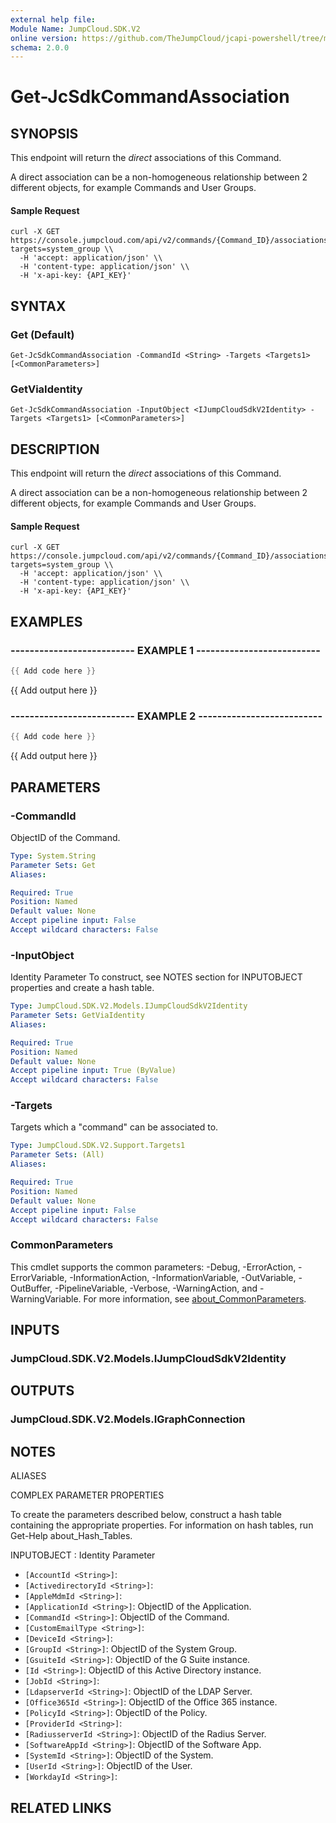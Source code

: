 ```yaml
---
external help file:
Module Name: JumpCloud.SDK.V2
online version: https://github.com/TheJumpCloud/jcapi-powershell/tree/master/SDKs/PowerShell/JumpCloud.SDK.V2/docs/exports/Get-JcSdkCommandAssociation.md
schema: 2.0.0
---
```


# Get-JcSdkCommandAssociation

## SYNOPSIS
This endpoint will return the _direct_ associations of this Command.

A direct association can be a non-homogeneous relationship between 2 different objects, for example Commands and User Groups.


#### Sample Request
```
curl -X GET https://console.jumpcloud.com/api/v2/commands/{Command_ID}/associations?targets=system_group \\
  -H 'accept: application/json' \\
  -H 'content-type: application/json' \\
  -H 'x-api-key: {API_KEY}'
```

## SYNTAX

### Get (Default)
```
Get-JcSdkCommandAssociation -CommandId <String> -Targets <Targets1> [<CommonParameters>]
```

### GetViaIdentity
```
Get-JcSdkCommandAssociation -InputObject <IJumpCloudSdkV2Identity> -Targets <Targets1> [<CommonParameters>]
```

## DESCRIPTION
This endpoint will return the _direct_ associations of this Command.

A direct association can be a non-homogeneous relationship between 2 different objects, for example Commands and User Groups.


#### Sample Request
```
curl -X GET https://console.jumpcloud.com/api/v2/commands/{Command_ID}/associations?targets=system_group \\
  -H 'accept: application/json' \\
  -H 'content-type: application/json' \\
  -H 'x-api-key: {API_KEY}'
```

## EXAMPLES

### -------------------------- EXAMPLE 1 --------------------------
```powershell
{{ Add code here }}
```

{{ Add output here }}

### -------------------------- EXAMPLE 2 --------------------------
```powershell
{{ Add code here }}
```

{{ Add output here }}

## PARAMETERS

### -CommandId
ObjectID of the Command.

```yaml
Type: System.String
Parameter Sets: Get
Aliases:

Required: True
Position: Named
Default value: None
Accept pipeline input: False
Accept wildcard characters: False
```

### -InputObject
Identity Parameter
To construct, see NOTES section for INPUTOBJECT properties and create a hash table.

```yaml
Type: JumpCloud.SDK.V2.Models.IJumpCloudSdkV2Identity
Parameter Sets: GetViaIdentity
Aliases:

Required: True
Position: Named
Default value: None
Accept pipeline input: True (ByValue)
Accept wildcard characters: False
```

### -Targets
Targets which a "command" can be associated to.

```yaml
Type: JumpCloud.SDK.V2.Support.Targets1
Parameter Sets: (All)
Aliases:

Required: True
Position: Named
Default value: None
Accept pipeline input: False
Accept wildcard characters: False
```

### CommonParameters
This cmdlet supports the common parameters: -Debug, -ErrorAction, -ErrorVariable, -InformationAction, -InformationVariable, -OutVariable, -OutBuffer, -PipelineVariable, -Verbose, -WarningAction, and -WarningVariable. For more information, see [about_CommonParameters](http://go.microsoft.com/fwlink/?LinkID=113216).

## INPUTS

### JumpCloud.SDK.V2.Models.IJumpCloudSdkV2Identity

## OUTPUTS

### JumpCloud.SDK.V2.Models.IGraphConnection

## NOTES

ALIASES

COMPLEX PARAMETER PROPERTIES

To create the parameters described below, construct a hash table containing the appropriate properties. For information on hash tables, run Get-Help about_Hash_Tables.


INPUTOBJECT <IJumpCloudSdkV2Identity>: Identity Parameter
  - `[AccountId <String>]`: 
  - `[ActivedirectoryId <String>]`: 
  - `[AppleMdmId <String>]`: 
  - `[ApplicationId <String>]`: ObjectID of the Application.
  - `[CommandId <String>]`: ObjectID of the Command.
  - `[CustomEmailType <String>]`: 
  - `[DeviceId <String>]`: 
  - `[GroupId <String>]`: ObjectID of the System Group.
  - `[GsuiteId <String>]`: ObjectID of the G Suite instance.
  - `[Id <String>]`: ObjectID of this Active Directory instance.
  - `[JobId <String>]`: 
  - `[LdapserverId <String>]`: ObjectID of the LDAP Server.
  - `[Office365Id <String>]`: ObjectID of the Office 365 instance.
  - `[PolicyId <String>]`: ObjectID of the Policy.
  - `[ProviderId <String>]`: 
  - `[RadiusserverId <String>]`: ObjectID of the Radius Server.
  - `[SoftwareAppId <String>]`: ObjectID of the Software App.
  - `[SystemId <String>]`: ObjectID of the System.
  - `[UserId <String>]`: ObjectID of the User.
  - `[WorkdayId <String>]`: 

## RELATED LINKS

